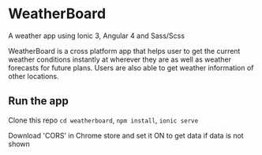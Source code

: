 # WeatherBoard
A weather app using Ionic 3, Angular 4 and Sass/Scss

WeatherBoard is a cross platform app that helps user to get the current weather conditions instantly at wherever they are as well as weather forecasts for future plans. Users are also able to get weather information of other locations.

## Run the app
Clone this repo
`cd weatherboard`,
`npm install`,
`ionic serve`

Download 'CORS' in Chrome store and set it ON to get data if data is not shown
